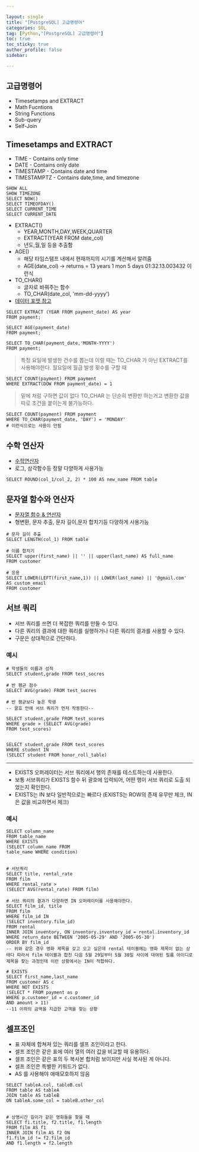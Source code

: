 ```yaml
---

layout: single
title: "[PostgreSQL] 고급명령어"
categories: SQL
tag: [Python,"[PostgreSQL] 고급명령어"]
toc: true
toc_sticky: true
author_profile: false
sidebar:

---
```

## 고급명령어
- Timesetamps and EXTRACT
- Math Fucntions
- String Functions
- Sub-query
- Self-Join

## Timesetamps and EXTRACT
- TIME - Contains only time
- DATE - Contains only date
- TIMESTAMP - Contains date and time
- TIMESTAMPTZ - Contains date,time, and timezone

```postgresql
SHOW ALL
SHOW TIMEZONE
SELECT NOW()
SELECT TIMEOFDAY()
SELECT CURRENT_TIME
SELECT CURRENT_DATE
```

- EXTRACT()
	- YEAR,MONTH,DAY,WEEK,QUARTER
	- EXTRACT(YEAR FROM date_col)
	- 년도,월,일 등을 추출함
- AGE()
	- 해당 타임스탬프 내에서 현재까지의 시기를 계산해서 알려줌
	- AGE(date_col) -> returns = 13 years 1 mon 5 days 01:32.13.003432 이런식
- TO_CHAR()
	- 글자로 바꿔주는 함수
	- TO_CHAR(date_col, 'mm-dd-yyyy')
- [데이터 포맷 참고](https://www.postgresql.org/docs/current/functions-formatting.html)

```postgresql
SELECT EXTRACT (YEAR FROM payment_date) AS year
FROM payment;

SELECT AGE(payment_date)
FROM payment;

SELECT TO_CHAR(payment_date,'MONTH-YYYY')
FROM payment;
```

> 특정 요일에 발생한 건수를 뽑는데 이럴 때는 TO_CHAR 가 아닌 EXTRACT를 사용해야한다.
> 	월요일에 월급 발생 횟수를 구할 때

```postgresql
SELECT COUNT(payment) FROM payment
WHERE EXTRACT(DOW FROM payment_date) = 1
```

> 밑에 처럼 구하면 값이 없다 TO_CHAR 는 단순히 변환만 하는거고 변환한 값을 따로 조건을 붙이는게 불가능하다.

```postgresql
SELECT COUNT(payment) FROM payment
WHERE TO_CHAR(payment_date, 'DAY') = 'MONDAY'
# 이런식으로는 사용이 안됨
```

## 수학 연산자
- [수학연산자](https://www.postgresql.org/docs/current/functions-math.html)
- 로그, 삼각함수등 정말 다양하게 사용가능

```postgresql
SELECT ROUND(col_1/col_2, 2) * 100 AS new_name FROM table
```

## 문자열 함수와 연산자
- [문자열 함수 & 연산자](https://www.postgresql.org/docs/current/functions-string.html)
- 형변환, 문자 추출, 문자 길이,문자 합치기등 다양하게 사용가능

```postgresql
# 문자 길이 추출
SELECT LENGTH(col_1) FROM table 

# 이름 합치기
SELECT upper(first_name) || '' || upper(last_name) AS full_name
FROM customer

# 응용
SELECT LOWER(LEFT(first_name,1)) || LOWER(last_name) || '@gmail.com'
AS custom_email
FROM customer
```


## 서브 쿼리
- 서브 쿼리를 쓰면 더 복잡한 쿼리를 만들 수 있다.
- 다른 쿼리의 결과에 대한 쿼리를 실행하거나 다른 쿼리의 결과를 사용할 수 있다.
- 구문은 상대적으로 간단하다.

### 예시
```postgresql
# 학생들의 이름과 성적
SELECT student,grade FROM test_socres 

# 반 평균 점수
SELECT AVG(grade) FROM test_socres

# 반 평균보다 높은 학생
-- 괄호 안에 서브 쿼리가 먼저 작동한다--

SELECT student,grade FROM test_scores
WHERE grade > (SELECT AVG(grade)
FROM test_scores)


SELECT student,grade FROM test_scores
WHERE student IN
(SELECT student FROM honor_roll_table) 

```
----

- EXISTS 오퍼레이터는 서브 쿼리에서 행의 존재를 테스트하는데 사용한다.
- 보통 서브쿼리가 EXISTS 함수 뒤 괄호에 입력되어, 어떤 행이 서브 쿼리로 도출 되었는지 확인한다.
- EXISTS는 IN 보다 일반적으로는 빠르다 (EXISTS는 ROW의 존재 유무만 체크, IN은 값을 비교하면서 체크)
### 예시
```postgresql
SELECT column_name
FROM table_name
WHERE EXISTS
(SELECT column_name FROM
table_name WHERE condition)


# 서브쿼리
SELECT title, rental_rate
FROM film
WHERE rental_rate >
(SELECT AVG(rental_rate) FROM film)

# 서브 쿼리의 결과가 다양하면 IN 오퍼레이터를 사용해야한다.
SELECT film_id, title
FROM film
WHERE film_id IN
(SELECT inventory.film_id)
FROM rental
INNER JOIN inventory, ON inventory.inventory_id = rental.inventory_id
WHERE return_date BETWEEN '2005-05-29' AND '2005-05-30')
ORDER BY film_id
-- 위와 같은 경우 영화 제목을 갖고 오고 싶은데 rental 테이블에는 영화 제목이 없는 상태다 따라서 film 테이블과 합친 다음 5월 29일부터 5월 30일 사이에 대여된 필름 아이디로 제목을 찾는 과정인데 이런 상황에서는 IN이 적합하다.

# EXISTS 
SELECT first_name,last_name
FROM customer AS c
WHERE NOT EXISTS
(SELECT * FROM payment as p
WHERE p.customer_id = c.customer_id
AND amount > 11)
--11 이하의 금액을 지급한 고객을 찾는 상황
```

## 셀프조인
- 표 자체에 합쳐져 있는 쿼리를 셀프 조인이라고 한다.
- 셀프 조인은 같은 표에 여러 열의 여러 값을 비교할 때 유용하다.
- 셀프 조인은 같은 표의 두 복사본 합처럼 보이지만 사실 복사된 게 아니다.
- 셀프 조인은 특별한 키워드가 없다.
- AS 를 사용해야 애매모호하지 않음

```postgresql
SELECT tableA.col, tableB.col
FROM table AS tableA
JOIN table AS tableB 
ON tableA.some_col = tableB.other_col


# 상영시간 길이가 같은 영화들을 찾을 때
SELECT fi.title, f2.title, f1.length
FROM film AS f1
INNER JOIN film AS f2 ON
f1.film_id != f2.film_id
AND f1.length = f2.length
```

